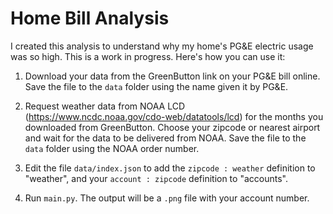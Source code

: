 # Home Bill Analysis

I created this analysis to understand why my home's PG&amp;E electric usage was so high.  This is a work in progress. Here's how you can use it:

1. Download your data from the GreenButton link on your PG&amp;E bill online.  Save the file to the `data` folder using the name given it by PG&amp;E.

2. Request weather data from NOAA LCD (https://www.ncdc.noaa.gov/cdo-web/datatools/lcd) for the months you downloaded from GreenButton.  Choose your zipcode or nearest airport and wait for the data to be delivered from NOAA.  Save the file to the `data` folder using the NOAA order number.

3. Edit the file `data/index.json` to add the `zipcode : weather` definition to "weather", and your `account : zipcode` definition to "accounts".

4. Run `main.py`.  The output will be a `.png` file with your account number.

